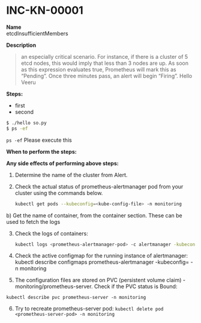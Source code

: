 # INC-KN-00001

**Name**</br>
etcdInsufficientMembers

**Description**</br>
> an especially critical scenario. For instance, if there is a cluster of 5 etcd nodes, this would imply that less than 3 nodes are up. As soon as this expression evaluates true, Prometheus will mark this as “Pending”. Once three minutes pass, an alert will begin “Firing”.
> Hello Veeru

**Steps:**</br>
* first
* second

```bash
$ ./hello so.py
$ ps -ef

```

`
ps -ef
` Please execute this




**When to perform the steps:**</br>

**Any side effects of performing above steps:**</br>


1) Determine the name of the cluster from Alert.

2) Check the actual status of prometheus-alertmanager pod from your cluster using the commands below.
    ```bash
    kubectl get pods --kubeconfig=<kube-config-file> -n monitoring
    ```
b) Get the name of container, from the container section. These can be used to fetch the logs

3) Check the logs of containers:
   ```bash
   kubectl logs <prometheus-alertmanager-pod> -c alertmanager -kubeconfig=<kube-config-file> -n monitoring
   ```

4) Check the active configmap for the running instance of alertmanager:
kubectl describe configmaps prometheus-alertmanager -kubeconfig=<kube-config-file> -n monitoring

5) The configuration files are stored on PVC (persistent volume claim) - monitoring/prometheus-server. Check if the PVC status is Bound:

`kubectl describe pvc prometheus-server -n monitoring`

6) Try to recreate prometheus-server pod:
`kubectl delete pod <prometheus-server-pod> -n monitoring`
